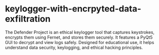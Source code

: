 # keylogger-with-encrpyted-data-exfiltration
The Defender Project is an ethical keylogger tool that captures keystrokes, encrypts them using Fernet, and stores them securely. It features a PyQt5 GUI to decrypt and view logs safely. Designed for educational use, it helps understand data security, keylogging, and ethical hacking principles.
